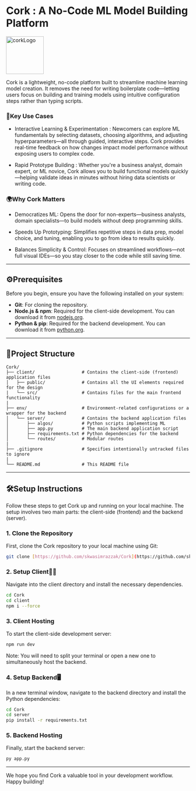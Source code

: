 # Cork : A No-Code ML Model Building Platform
<img width="103" alt="corkLogo" src="https://github.com/user-attachments/assets/32deba3b-6fff-4c39-94a7-f43cc1a630c7"/>

Cork is a lightweight, no-code platform built to streamline machine learning model creation. It removes the need for writing boilerplate code—letting users focus on building and training models using intuitive configuration steps rather than typing scripts.

### 🎯Key Use Cases
- Interactive Learning & Experimentation : 
Newcomers can explore ML fundamentals by selecting datasets, choosing algorithms, and adjusting hyperparameters—all through guided, interactive steps. Cork provides real-time feedback on how changes impact model performance without exposing users to complex code.

- Rapid Prototype Building : 
Whether you're a business analyst, domain expert, or ML novice, Cork allows you to build functional models quickly—helping validate ideas in minutes without hiring data scientists or writing code.

### 🌍Why Cork Matters
- Democratizes ML: Opens the door for non-experts—business analysts, domain specialists—to build models without deep programming skills.

- Speeds Up Prototyping: Simplifies repetitive steps in data prep, model choice, and tuning, enabling you to go from idea to results quickly.

- Balances Simplicity & Control: Focuses on streamlined workflows—not full visual IDEs—so you stay closer to the code while still saving time.

---

## ⚙️Prerequisites

Before you begin, ensure you have the following installed on your system:

* **Git**: For cloning the repository.
* **Node.js & npm**: Required for the client-side development. You can download it from [nodejs.org](https://nodejs.org/).
* **Python & pip**: Required for the backend development. You can download it from [python.org](https://www.python.org/).

---

## 📁Project Structure

```
Cork/
├── client/                  # Contains the client-side (frontend) application files
│   ├── public/              # Contains all the UI elements required for the design
|   └── src/                 # Contains files for the main frontend functionality
|
├── env/                     # Environment-related configurations or a wrapper for the backend
│   └── server/              # Contains the backend application files
│       ├── algos/           # Python scripts implementing ML
│       ├── app.py           # The main backend application script
│       ├── requirements.txt # Python dependencies for the backend
│       └── routes/          # Modular routes
|
├── .gitignore               # Specifies intentionally untracked files to ignore
|
└── README.md                # This README file
```

---

## 🛠️Setup Instructions

Follow these steps to get Cork up and running on your local machine. The setup involves two main parts: the client-side (frontend) and the backend (server).

### 1. Clone the Repository

First, clone the Cork repository to your local machine using Git:

```bash
git clone [https://github.com/skwasimrazzak/Cork](https://github.com/skwasimrazzak/Cork)
```

### 2. Setup Client👨‍💻

Navigate into the client directory and install the necessary dependencies.

```bash
cd Cork
cd client
npm i --force
```

### 3. Client Hosting

To start the client-side development server:

```bash
npm run dev
```

Note: You will need to split your terminal or open a new one to simultaneously host the backend.

### 4. Setup Backend🖥️

In a new terminal window, navigate to the backend directory and install the Python dependencies:

```bash
cd Cork
cd server
pip install -r requirements.txt
```

### 5. Backend Hosting

Finally, start the backend server:

```bash
py app.py
```

---

We hope you find Cork a valuable tool in your development workflow. Happy building!
